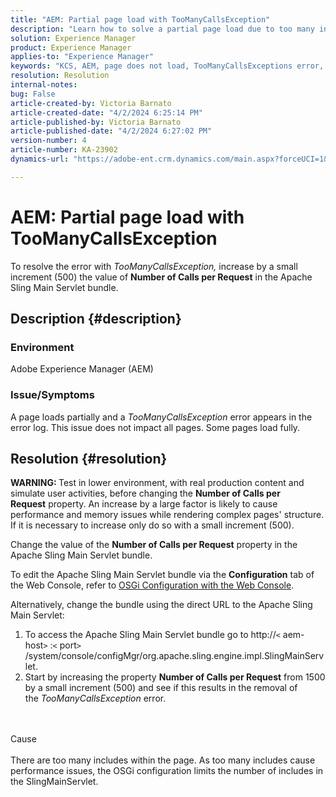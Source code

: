 ```yaml
---
title: "AEM: Partial page load with TooManyCallsException"
description: "Learn how to solve a partial page load due to too many includes within the page."
solution: Experience Manager
product: Experience Manager
applies-to: "Experience Manager"
keywords: "KCS, AEM, page does not load, TooManyCallsExceptions error, TooManyCallsExceptions, Adobe Experience Manager, troubleshooting, Experience Manager"
resolution: Resolution
internal-notes: 
bug: False
article-created-by: Victoria Barnato
article-created-date: "4/2/2024 6:25:14 PM"
article-published-by: Victoria Barnato
article-published-date: "4/2/2024 6:27:02 PM"
version-number: 4
article-number: KA-23902
dynamics-url: "https://adobe-ent.crm.dynamics.com/main.aspx?forceUCI=1&pagetype=entityrecord&etn=knowledgearticle&id=10e48552-1ef1-ee11-904b-6045bd04ed02"

---
```

# AEM: Partial page load with TooManyCallsException


To resolve the error with *TooManyCallsException,* increase by a small increment (500) the value of <b>Number of Calls per Request</b> in the Apache Sling Main Servlet bundle.

## Description {#description}


### Environment

Adobe Experience Manager (AEM)

### Issue/Symptoms

A page loads partially and a *TooManyCallsException* error appears in the error log. This issue does not impact all pages. Some pages load fully.


## Resolution {#resolution}


<b>WARNING: </b>Test in lower environment, with real production content and simulate user activities, before changing the <b>Number of Calls per Request</b> property. An increase by a large factor is likely to cause performance and memory issues while rendering complex pages' structure. If it is necessary to increase only do so with a small increment (500). 

 Change the value of the <b>Number of Calls per Request</b> property in the Apache Sling Main Servlet bundle.

 To edit the Apache Sling Main Servlet bundle via the <b>Configuration</b> tab of the Web Console, refer to [OSGi Configuration with the Web Console](https://experienceleague.adobe.com/en/docs/experience-manager-65/content/implementing/deploying/configuring/configuring-osgi#osgi-configuration-with-the-web-console).

 Alternatively, change the bundle using the direct URL to the Apache Sling Main Servlet:

1. To access the Apache Sling Main Servlet bundle go to http://`<` aem-host`>` :`<` port`>` /system/console/configMgr/org.apache.sling.engine.impl.SlingMainServlet.
2. Start by increasing the property <b>Number of Calls per Request</b> from 1500 by a small increment (500) and see if this results in the removal of the *TooManyCallsException* error.

<br><br>Cause<br><br>
There are too many includes within the page. As too many includes cause performance issues, the OSGi configuration limits the number of includes in the SlingMainServlet.
